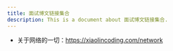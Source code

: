 ```yaml
---
title: 面试博文链接集合
description: This is a document about 面试博文链接集合.
---
```


- 关于网络的一切：https://xiaolincoding.com/network